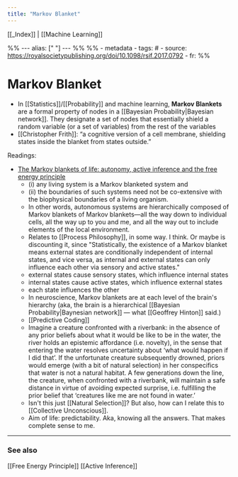```yaml
---
title: "Markov Blanket"
---
```


[[_Index]] | [[Machine Learning]]

%% ---
alias: [" "]
--- %%
%% - metadata
	- tags: #
	- source: https://royalsocietypublishing.org/doi/10.1098/rsif.2017.0792
	- fr: 
%%

# Markov Blanket

- In [[Statistics]]/[[Probability]] and machine learning, **Markov Blankets** are a formal property of nodes in a [[Bayesian Probability|Bayesian network]]. They designate a set of nodes that essentially shield a random variable (or a set of variables) from the rest of the variables
- [[Christopher Frith]]: “a cognitive version of a cell membrane, shielding states inside the blanket from states outside.”

Readings:
  
- [The Markov blankets of life: autonomy, active inference and the free energy principle](https://royalsocietypublishing.org/doi/10.1098/rsif.2017.0792)
	- (i) any living system is a Markov blanketed system and 
	- (ii) the boundaries of such systems need not be co-extensive with the biophysical boundaries of a living organism. 
	- In other words, autonomous systems are hierarchically composed of Markov blankets of Markov blankets—all the way down to individual cells, all the way up to you and me, and all the way out to include elements of the local environment.
	- Relates to [[Process Philosophy]], in some way. I think. Or maybe is discounting it, since "Statistically, the existence of a Markov blanket means external states are conditionally independent of internal states, and vice versa, as internal and external states can only influence each other via sensory and active states."
	- external states cause sensory states, which influence internal states
	- internal states cause active states, which influence external states
	- each state influences the other
	- In neuroscience, Markov blankets are at each level of the brain's hierarchy (aka, the brain is a hierarchical [[Bayesian Probability|Baynesian network]] — what [[Geoffrey Hinton]] said.)
	- [[Predictive Coding]]
	- Imagine a creature confronted with a riverbank: in the absence of any prior beliefs about what it would be like to be in the water, the river holds an epistemic affordance (i.e. novelty), in the sense that entering the water resolves uncertainty about ‘what would happen if I did that’. If the unfortunate creature subsequently drowned, priors would emerge (with a bit of natural selection) in her conspecifics that water is not a natural habitat. A few generations down the line, the creature, when confronted with a riverbank, will maintain a safe distance in virtue of avoiding expected surprise, i.e. fulfilling the prior belief that ‘creatures like me are not found in water.’
	- Isn't this just [[Natural Selection]]? But also, how can I relate this to [[Collective Unconscious]].
	- Aim of life: predictability. Aka, knowing all the answers. That makes complete sense to me.

-------------
### See also
[[Free Energy Principle]] [[Active Inference]]

